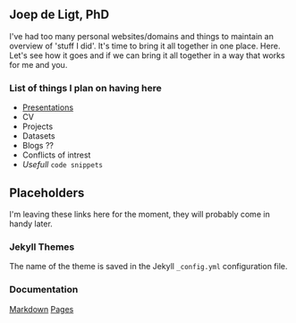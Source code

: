 ## Joep de Ligt, PhD

I've had too many personal websites/domains and things to maintain an overview of 'stuff I did'. It's time to bring it all together in one place. Here. 
Let's see how it goes and if we can bring it all together in a way that works for me and you.

### List of things I plan on having here
  - [Presentations](https://jdeligt.github.io/presentations/)
  - CV
  - Projects
  - Datasets
  - Blogs ??
  - Conflicts of intrest
  - _Usefull_ `code snippets`




## Placeholders
I'm leaving these links here for the moment, they will probably come in handy later.

### Jekyll Themes
The name of the theme is saved in the Jekyll `_config.yml` configuration file.
### Documentation
[Markdown](https://guides.github.com/features/mastering-markdown/)
[Pages](https://help.github.com/categories/github-pages-basics/) 
